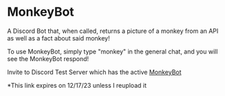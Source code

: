 # MonkeyBot
A Discord Bot that, when called, returns a picture of a monkey from an API as well as a fact about said monkey!

To use MonkeyBot, simply type "monkey" in the general chat, and you will see the MonkeyBot respond!

Invite to Discord Test Server which has the active [MonkeyBot](https://www.google.com)

*This link expires on 12/17/23 unless I reupload it
